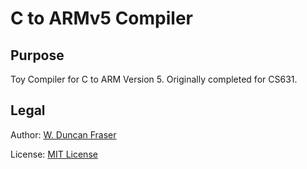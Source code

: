 # C to ARMv5 Compiler
## Purpose
Toy Compiler for C to ARM Version 5. Originally completed for CS631.

## Legal
Author: [W. Duncan Fraser](duncan@wduncanfraser.com)

License: [MIT License](LICENSE)
